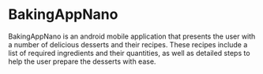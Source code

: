 # BakingAppNano

BakingAppNano is an android mobile application that presents the user with a number of delicious desserts and their recipes. These recipes include a list of required ingredients and their quantities, as well as detailed steps to help the user prepare the desserts with ease.
